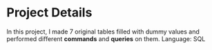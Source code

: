 # Project Details
In this project, I made 7 original tables filled with dummy values and performed different **commands** and **queries** on them.
Language: SQL
